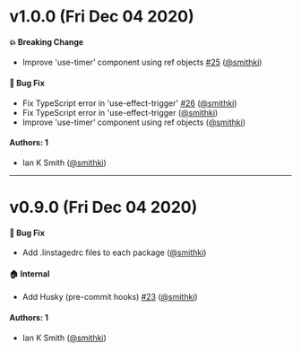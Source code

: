 # v1.0.0 (Fri Dec 04 2020)

#### 💥 Breaking Change

- Improve 'use-timer' component using ref objects [#25](https://github.com/smithki/usable-react/pull/25) ([@smithki](https://github.com/smithki))

#### 🐛 Bug Fix

- Fix TypeScript error in 'use-effect-trigger' [#26](https://github.com/smithki/usable-react/pull/26) ([@smithki](https://github.com/smithki))
- Fix TypeScript error in 'use-effect-trigger ([@smithki](https://github.com/smithki))
- Improve 'use-timer' component using ref objects ([@smithki](https://github.com/smithki))

#### Authors: 1

- Ian K Smith ([@smithki](https://github.com/smithki))

---

# v0.9.0 (Fri Dec 04 2020)

#### 🐛 Bug Fix

- Add .linstagedrc files to each package ([@smithki](https://github.com/smithki))

#### 🏠 Internal

- Add Husky (pre-commit hooks) [#23](https://github.com/smithki/usable-react/pull/23) ([@smithki](https://github.com/smithki))

#### Authors: 1

- Ian K Smith ([@smithki](https://github.com/smithki))

